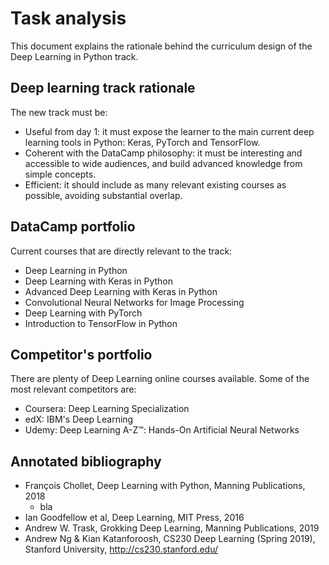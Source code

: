 # Task analysis

This document explains the rationale behind the curriculum design of the Deep Learning in Python track.

## Deep learning track rationale 

The new track must be: 
  * Useful from day 1: it must expose the learner to the main current deep learning tools in Python: Keras, PyTorch and TensorFlow.
  * Coherent with the DataCamp philosophy: it must be interesting and accessible to wide audiences, and build advanced knowledge from simple concepts.
  * Efficient: it should include as many relevant existing courses as possible, avoiding substantial overlap.

## DataCamp portfolio

Current courses that are directly relevant to the track:

  * Deep Learning in Python
  * Deep Learning with Keras in Python
  * Advanced Deep Learning with Keras in Python
  * Convolutional Neural Networks for Image Processing
  * Deep Learning with PyTorch
  * Introduction to TensorFlow in Python

## Competitor's portfolio

There are plenty of Deep Learning online courses available. Some of the most relevant competitors are:

  * Coursera: Deep Learning Specialization
  * edX: IBM's Deep Learning
  * Udemy: Deep Learning A-Z™: Hands-On Artificial Neural Networks

## Annotated bibliography
  * François Chollet, Deep Learning with Python, Manning Publications, 2018
    * bla
  * Ian Goodfellow et al, Deep Learning, MIT Press, 2016
  * Andrew W. Trask, Grokking Deep Learning, Manning Publications, 2019
  * Andrew Ng & Kian Katanforoosh, CS230 Deep Learning (Spring 2019), Stanford University, http://cs230.stanford.edu/

